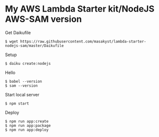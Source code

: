 My AWS Lambda Starter kit/NodeJS AWS-SAM version
=================================================

Get Daikufile 

    $ wget https://raw.githubusercontent.com/masakyst/lambda-starter-nodejs-sam/master/Daikufile

Setup

    $ daiku create:nodejs

Hello 

    $ babel --version
    $ sam --version

Start local server

    $ npm start

Deploy

    $ npm run app:create
    $ npm run app:package
    $ npm run app:deploy 

